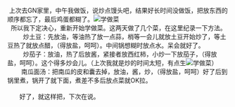 <div id="sina_keyword_ad_area2" class="articalContent  ">
			<div>
&nbsp;<wbr>上次去GN家里，中午我做饭，说炒点馒头吧，结果好长时间没做饭，把放东西的顺序都忘了，最后鸡蛋都糊了。<img src="http://simg.sinajs.cn/blog7style/images/common/sg_trans.gif" real_src ="http://blog.sina.com.cn/images/face/033.gif"  ALT="学做菜"  TITLE="学做菜" /></DIV>
<div>&nbsp;<wbr>&nbsp;<wbr>
所以我下定决心，重新开始学做菜。这两天做了几个菜，在这里纪录一下方法。</DIV>
<div>
&nbsp;<wbr>&nbsp;<wbr>&nbsp;<wbr>&nbsp;<wbr>&nbsp;<wbr>&nbsp;<wbr>&nbsp;<wbr>&nbsp;<wbr>&nbsp;<wbr>
炒土豆：先放油，等油热了放一点蒜，梢等一会儿就放土豆开始炒了，等土豆热了就放点醋，（得放盐，呵呵）。中间锅想糊时放点水。呆会就好了。</DIV>
<div>
&nbsp;<wbr>&nbsp;<wbr>&nbsp;<wbr>&nbsp;<wbr>&nbsp;<wbr>&nbsp;<wbr>&nbsp;<wbr>&nbsp;<wbr>&nbsp;<wbr>
炒茄子：放油，热了后放酱，紧接者放西红柿，小炒一下放茄子，（得放盐，呵呵）。这个得多炒会儿。（上次我就是炒的时间太短，有点生<img src="http://simg.sinajs.cn/blog7style/images/common/sg_trans.gif" real_src ="http://blog.sina.com.cn/images/face/005.gif"  ALT="学做菜"  TITLE="学做菜" />）</DIV>
<div>
&nbsp;<wbr>&nbsp;<wbr>&nbsp;<wbr>&nbsp;<wbr>&nbsp;<wbr>&nbsp;<wbr>&nbsp;<wbr>&nbsp;<wbr>
南瓜面汤：把南瓜的皮和囊去掉，放油，酱，炒，（得放盐，呵呵）好了后到锅里煮，锅开了就下面，煮差不多后放点菜就OK拉。</DIV>
<div>&nbsp;<wbr></DIV>
<div>
&nbsp;<wbr>&nbsp;<wbr>&nbsp;<wbr>&nbsp;<wbr>&nbsp;<wbr>&nbsp;<wbr>&nbsp;<wbr>
好了，就这样把，下次在说。</DIV>							
		</div>